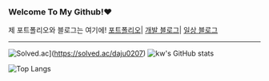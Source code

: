 ### Welcome To My Github!❤️

<!--
**akns27/akns27** is a ✨ _special_ ✨ repository because its `README.md` (this file) appears on your GitHub profile.

Here are some ideas to get you started:

- 🔭 I’m currently working on ...
- 🌱 I’m currently learning ...
- 👯 I’m looking to collaborate on ...
- 🤔 I’m looking for help with ...
- 💬 Ask me about ...
- 📫 How to reach me: ...
- 😄 Pronouns: ...
- ⚡ Fun fact: ...
-->
제 포트폴리오와 블로그는 여기에!
[포트폴리오](https://www.notion.so/Kangwon-Park-52c4be5e07cf4bccbbd06ed5e50b84fd)|
[개발 블로그](https://kangwonpark27.tistory.com/)|
[일상 블로그](https://blog.naver.com/uppersidedreaming)
___

![Solved.ac](http://mazassumnida.wtf/api/v2/generate_badge?boj=daju0207)](https://solved.ac/daju0207)
![kw's GitHub stats](https://github-readme-stats.vercel.app/api?username=akns27&show_icons=true&theme=graywhite)

![Top Langs](https://github-readme-stats.vercel.app/api/top-langs/?username=akns27&layout=compact)


